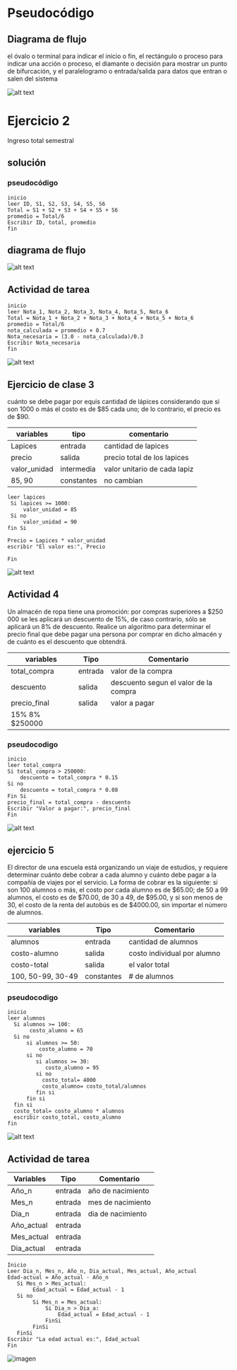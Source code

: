 # Pseudocódigo


## Diagrama de flujo

el óvalo o terminal para indicar el inicio o fin, el rectángulo o proceso para indicar una acción o proceso, el diamante o decisión para mostrar un punto de bifurcación, y el paralelogramo o entrada/salida para datos que entran o salen del sistema





![alt text](image.png)


# Ejercicio 2
Ingreso total semestral

## solución 
### pseudocódigo
```
inicio
leer ID, S1, S2, S3, S4, S5, S6
Total = S1 + S2 + S3 + S4 + S5 + S6
promedio = Total/6
Escribir ID, total, promedio
fin
 ```
 ## diagrama de flujo
 ![alt text](<../Diagrama sin título.drawio.png>)







## Actividad de tarea

```
inicio
leer Nota_1, Nota_2, Nota_3, Nota_4, Nota_5, Nota_6
Total = Nota_1 + Nota_2 + Nota_3 + Nota_4 + Nota_5 + Nota_6
promedio = Total/6
nota_calculada = promedio × 0.7
Nota_necesaria = (3.0 - nota_calculada)/0.3
Escribir Nota_necesaria
fin

 ```

![alt text](<Diagrama sin título.drawio.png>)







## Ejercicio de clase 3

cuánto se debe pagar por equis cantidad de lápices considerando que si son 1000 o más el costo es de $85 cada uno; de lo contrario, el precio es de $90.


|variables| tipo | comentario|
|----------|-----|------------|
Lapices| entrada| cantidad de lapices
precio | salida| precio total de los lapices
valor_unidad| intermedia| valor unitario de cada lapiz
85, 90| constantes|no cambian

```
leer lapices
 Si lapices >= 1000:
     valor_unidad = 85
 Si no 
     valor_unidad = 90
fin Si

Precio = Lapices * valor_unidad
escribir "El valor es:", Precio

Fin

``` 


![alt text](../diagrama2.png)






## Actividad 4
Un almacén de ropa tiene una promoción: por compras superiores a $250 000 se les aplicará un descuento de 15%, de caso contrario, sólo se aplicará un 8% de descuento. Realice un algoritmo para determinar el precio final que debe pagar una persona por comprar en dicho almacén y de cuánto es el descuento que obtendrá. 

|variables |Tipo |Comentario |
|----------|-----|-----------|
total_compra|entrada|valor de la compra
descuento|salida|descuento segun el valor de la compra
precio_final|salida|valor a pagar|
15% 8% $250000|

### pseudocodigo
  
```
inicio
leer total_compra
Si total_compra > 250000:
    descuento = total_compra * 0.15
Si no 
    descuento = total_compra * 0.08
Fin Si
precio_final = total_compra - descuento
Escribir "Valor a pagar:", precio_final
Fin

```
![alt text](<../punto 4.png>)


## ejercicio 5
El director de una escuela está organizando un viaje de estudios, y requiere determinar cuánto debe cobrar a cada alumno y cuánto debe pagar a la compañía de viajes por el servicio. La forma de cobrar es la siguiente: si son 100 alumnos o más, el costo por cada alumno es de $65.00; de 50 a 99 alumnos, el costo es de $70.00, de 30 a 49, de $95.00, y si son menos de 30, el costo de la renta del autobús es de $4000.00, sin importar el número de alumnos.

|variables |Tipo |Comentario |
|----------|-----|-----------|
alumnos| entrada|cantidad de alumnos
costo-alumno| salida|costo individual por alumno
costo-total| salida|el valor total 
100, 50-99, 30-49| constantes|# de alumnos

### pseudocodigo
```
inicio
leer alumnos
  Si alumnos >= 100:
       costo_alumno = 65
  Si no 
      si alumnos >= 50:
          costo_alumno = 70
      si no 
         si alumnos >= 30:
            costo_alumno = 95
         si no 
           costo_total= 4000
           costo_alumno= costo_total/alumnos
         fin si
      fin si
  fin si
  costo_total= costo_alumno * alumnos
  escribir costo_total, costo_alumno
fin
```




![alt text](diagrama_alumnos.png)






## Actividad de tarea


|Variables|Tipo|Comentario|
|---------|----|----------|
Año_n|entrada|año de nacimiento
Mes_n|entrada|mes de nacimiento
Dia_n|entrada|dia de nacimiento
Año_actual|entrada|
Mes_actual|entrada|
Dia_actual|entrada|




```
Inicio
Leer Dia_n, Mes_n, Año_n, Dia_actual, Mes_actual, Año_actual
Edad-actual = Año_actual - Año_n
   Si Mes_n > Mes_actual:
        Edad_actual = Edad_actual - 1
   Si no
        Si Mes_n = Mes_actual:
            Si Dia_n > Dia_a:
                Edad_actual = Edad_actual - 1
            FinSi
        FinSi
   FinSi
Escribir "La edad actual es:", Edad_actual
Fin
```


![imagen](tarea%edad.drawio.png)


